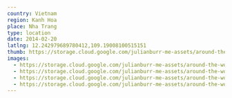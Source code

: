 ```yaml
---
country: Vietnam
region: Kanh Hoa
place: Nha Trang
type: location
date: 2014-02-20
latlng: 12.242979689780412,109.19008100515151
thumb: https://storage.cloud.google.com/julianburr-me-assets/around-the-world/vietnam/nha-trang/IMG_2856--thumb.JPG
images:
  - https://storage.cloud.google.com/julianburr-me-assets/around-the-world/vietnam/nha-trang/IMG_2859.JPG
  - https://storage.cloud.google.com/julianburr-me-assets/around-the-world/vietnam/nha-trang/IMG_2851.JPG
  - https://storage.cloud.google.com/julianburr-me-assets/around-the-world/vietnam/nha-trang/IMG_2852.JPG
  - https://storage.cloud.google.com/julianburr-me-assets/around-the-world/vietnam/nha-trang/IMG_2856.JPG
---
```

